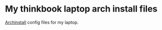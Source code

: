 # My thinkbook laptop arch install files

[Archinstall](https://github.com/karasu/thinkbook-archinstall.git) config files for my laptop.
